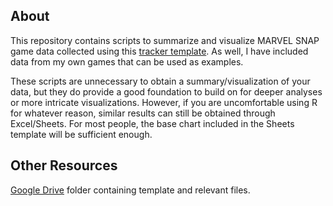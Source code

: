## About

This repository contains scripts to summarize and visualize MARVEL SNAP game 
data collected using this [tracker template](https://docs.google.com/spreadsheets/d/1Tdbg3pHXNWEghWvfgc3me8wKYjGyMq_eREOW9QR4sF8/edit?usp=drive_link).
As well, I have included data from my own games that can be used as examples.

These scripts are unnecessary to obtain a summary/visualization of your data, 
but they do provide a good foundation to build on for deeper analyses or more 
intricate visualizations. However, if you are uncomfortable using R for 
whatever reason, similar results can still be obtained through Excel/Sheets. 
For most people, the base chart included in the Sheets template will be 
sufficient enough.

## Other Resources

[Google Drive](https://drive.google.com/drive/folders/15e_h8YYauaY9gTt9htWh_q4cWUZ-Qpcw?usp=drive_link) folder containing template and relevant files.


